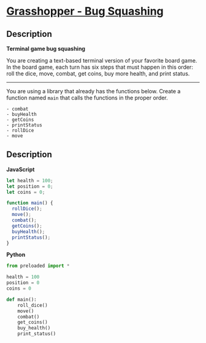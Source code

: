 # [Grasshopper - Bug Squashing](https://www.codewars.com/kata/56214b6864fe8813f1000019)

## Description

**Terminal game bug squashing**

You are creating a text-based terminal version of your favorite board game. In the board game, each turn has six steps that must happen in this order: roll the dice, move, combat, get coins, buy more health, and print status.

---

You are using a library that already has the functions below. Create a function named `main` that calls the functions in the proper order.

    - combat
    - buyHealth
    - getCoins
    - printStatus
    - rollDice
    - move

## Description

**JavaScript**

```js
let health = 100;
let position = 0;
let coins = 0;

function main() {
  rollDice();
  move();
  combat();
  getCoins();
  buyHealth();
  printStatus();
}
```

**Python**

```py
from preloaded import *

health = 100
position = 0
coins = 0

def main():
    roll_dice()
    move()
    combat()
    get_coins()
    buy_health()
    print_status()
```
